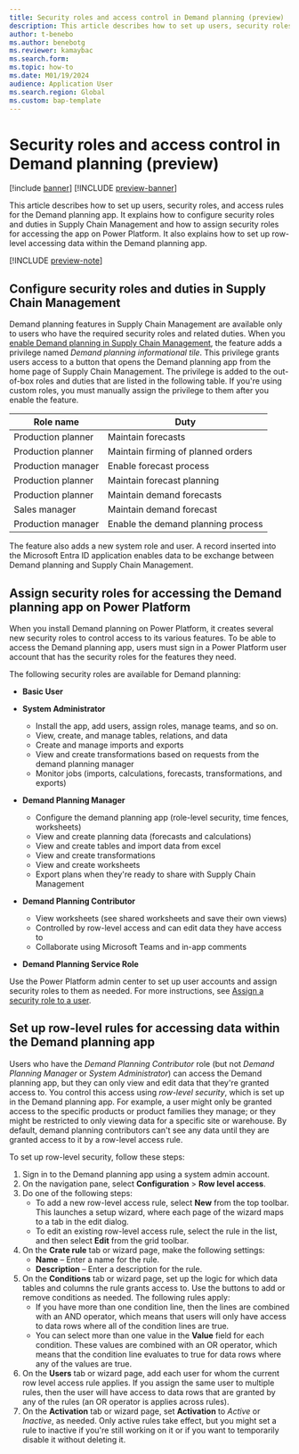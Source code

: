 ```yaml
---
title: Security roles and access control in Demand planning (preview)
description: This article describes how to set up users, security roles, and access rules for the Demand planning app. It explains how to configure security roles and duties in Supply Chain Management and how to assign security roles for accessing the app on Power Platform. It also explains how to set up row-level accessing data within the Demand planning app.
author: t-benebo
ms.author: benebotg
ms.reviewer: kamaybac
ms.search.form:
ms.topic: how-to
ms.date: M01/19/2024
audience: Application User
ms.search.region: Global
ms.custom: bap-template
---
```


# Security roles and access control in Demand planning (preview)

[!include [banner](../includes/banner.md)]
[!INCLUDE [preview-banner](../includes/preview-banner.md)]

This article describes how to set up users, security roles, and access rules for the Demand planning app. It explains how to configure security roles and duties in Supply Chain Management and how to assign security roles for accessing the app on Power Platform. It also explains how to set up row-level accessing data within the Demand planning app.

[!INCLUDE [preview-note](../includes/preview-note.md)]

## Configure security roles and duties in Supply Chain Management

Demand planning features in Supply Chain Management are available only to users who have the required security roles and related duties. When you [enable Demand planning in Supply Chain Management](install-demand-planning.md), the feature adds a privilege named *Demand planning informational tile*. This privilege grants users access to a button that opens the Demand planning app from the home page of Supply Chain Management. The privilege is added to the out-of-box roles and duties that are listed in the following table. If you're using custom roles, you must manually assign the privilege to them after you enable the feature.

| Role name | Duty |
|---|---|
| Production planner | Maintain forecasts |
| Production planner | Maintain firming of planned orders |
| Production manager | Enable forecast process |
| Production planner | Maintain forecast planning |
| Production planner | Maintain demand forecasts |
| Sales manager | Maintain demand forecast |
| Production manager | Enable the demand planning process |

The feature also adds a new system role and user. A record inserted into the Microsoft Entra ID application enables data to be exchange between Demand planning and Supply Chain Management. <!-- KFM: What is this referring to? Can we name the new role and user? Or is this talking about the role in Power Platform (described in the next section)?-->

## Assign security roles for accessing the Demand planning app on Power Platform

When you install Demand planning on Power Platform, it creates several new security roles to control access to its various features. To be able to access the Demand planning app, users must sign in a Power Platform user account that has the security roles for the features they need.

The following security roles are available for Demand planning: <!-- KFM: Are these all unique to DP, or are some standard (eg, Basic User and System Administrator) -->

- **Basic User** <!-- KFM: Mentioned in the video. Details needed -->

- **System Administrator**  
    - Install the app, add users, assign roles, manage teams, and so on.
    - View, create, and manage tables, relations, and data
    - Create and manage imports and exports
    - View and create transformations based on requests from the demand planning manager
    - Monitor jobs (imports, calculations, forecasts, transformations, and exports)

- **Demand Planning Manager**
    - Configure the demand planning app (role-level security, time fences, worksheets)
    - View and create planning data (forecasts and calculations)
    - View and create tables and import data from excel
    - View and create transformations
    - View and create worksheets
    - Export plans when they're ready to share with Supply Chain Management

- **Demand Planning Contributor**
    - View worksheets (see shared worksheets and save their own views)
    - Controlled by row-level access and can edit data they have access to
    - Collaborate using Microsoft Teams and in-app comments

- **Demand Planning Service Role** <!-- KFM: Do we still have this? How shall we describe it? -->

Use the Power Platform admin center to set up user accounts and assign security roles to them as needed. For more instructions, see [Assign a security role to a user](/power-platform/admin/assign-security-roles).

## Set up row-level rules for accessing data within the Demand planning app

Users who have the *Demand Planning Contributor* role (but not *Demand Planning Manager* or *System Administrator*) can access the Demand planning app, but they can only view and edit data that they're granted access to. You control this access using *row-level security*, which is set up in the Demand planning app. For example, a user might only be granted access to the specific products or product families they manage; or they might be restricted to only viewing data for a specific site or warehouse. By default, demand planning contributors can't see any data until they are granted access to it by a row-level access rule.

To set up row-level security, follow these steps:

1. Sign in to the Demand planning app using a system admin account.
1. On the navigation pane, select **Configuration** \> **Row level access**.
1. Do one of the following steps:
    - To add a new row-level access rule, select **New** from the top toolbar. This launches a setup wizard, where each page of the wizard maps to a tab in the edit dialog.
    - To edit an existing row-level access rule, select the rule in the list, and then select **Edit** from the grid toolbar.
1. On the **Crate rule** tab or wizard page, make the following settings:
    - **Name** – Enter a name for the rule.
    - **Description** – Enter a description for the rule.
1. On the **Conditions** tab or wizard page, set up the logic for which data tables and columns the rule grants access to. Use the buttons to add or remove conditions as needed. The following rules apply:
    - If you have more than one condition line, then the lines are combined with an AND operator, which means that users will only have access to data rows where all of the condition lines are true.
    - You can select more than one value in the **Value** field for each condition. These values are combined with an OR operator, which means that the condition line evaluates to true for data rows where any of the values are true.
1. On the **Users** tab or wizard page, add each user for whom the current row level access rule applies. If you assign the same user to multiple rules, then the user will have access to data rows that are granted by any of the rules (an OR operator is applies across rules).
1. On the **Activation** tab or wizard page, set **Activation** to *Active* or *Inactive*, as needed. Only active rules take effect, but you might set a rule to inactive if you're still working on it or if you want to temporarily disable it without deleting it.
